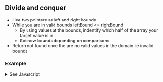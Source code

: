 ## **Divide and conquer**

- Use two pointers as left and right bounds
- While you are in valid bounds leftBound <= rightBound
  - By using values at the bounds, indentify which half of the array your target value is in
  - Set new bounds depending on comparisons
- Return not found once the are no valid values in the domain i.e invalid bounds

### Example

<details>
    <summary>
    See Javascript
    </summary>
    Given a sorted, rotated array like `[3, 4, 5, 1, 2]`

```js
        function findRotatedIndex(arr, k) {
            let leftBound = 0;
            let rightBound = arr.length - 1;
            let i = 0;

            while (leftBound < rightBound && ++i < 100) {
                const midIndex = Math.ceil((leftBound + rightBound) / 2);
                const midVal = arr[midIndex];

                if (midVal === k) return midIndex;

                const leftIdx = midIndex - 1;
                const rightIdx = midIndex + 1;
                let left = arr[leftIdx];
                let right = arr[rightIdx];

                if (left === k) return leftIdx;
                if (right === k) return rightIdx
                if (k > arr[leftBound] && k < left) {
                    rightBound = leftIdx;
                } else if (k < arr[rightBound] && k > right) {
                    leftBound = rightIdx;
                }
            }

            return -1;
        }
```

</details>
